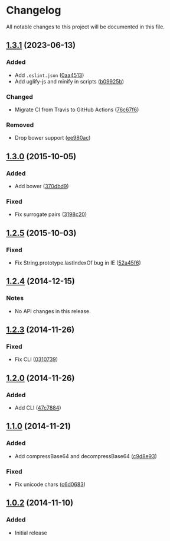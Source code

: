 # Changelog

All notable changes to this project will be documented in this file.

## [1.3.1](https://github.com/polygonplanet/lzjs/compare/1.3.0...1.3.1) (2023-06-13)

### Added
- Add `.eslint.json` ([0aa4513](https://github.com/polygonplanet/lzjs/commit/0aa45131ea33cd73cae9017ceeaab91d37589007))
- Add uglify-js and minify in scripts ([b09925b](https://github.com/polygonplanet/lzjs/commit/b09925bb49cea53ce06cc38c1a11b52368d94bc0))

### Changed
- Migrate CI from Travis to GitHub Actions ([76c67f6](https://github.com/polygonplanet/lzjs/commit/76c67f608d87cc514a1c67af15ba1ea8ed824298))

### Removed
- Drop bower support ([ee980ac](https://github.com/polygonplanet/lzjs/commit/ee980ac9951bb66b8fd8f267a3bb15a560c50e6c))

## [1.3.0](https://github.com/polygonplanet/lzjs/compare/1.2.5...1.3.0) (2015-10-05)

### Added
- Add bower ([370dbd9](https://github.com/polygonplanet/lzjs/commit/370dbd9c636d6c01788e90db57ee9b55735dbff0))

### Fixed
- Fix surrogate pairs ([3198c20](https://github.com/polygonplanet/lzjs/commit/3198c20d8f24949fca59411fdcdcf8bb299f7e81))

## [1.2.5](https://github.com/polygonplanet/lzjs/compare/1.2.4...1.2.5) (2015-10-03)

### Fixed
- Fix String.prototype.lastIndexOf bug in IE ([52a45f6](https://github.com/polygonplanet/lzjs/commit/52a45f6237e9f6a508e29db19ef7eca2ff7b2fe0))

## [1.2.4](https://github.com/polygonplanet/lzjs/compare/1.2.3...1.2.4) (2014-12-15)

### Notes
- No API changes in this release.

## [1.2.3](https://github.com/polygonplanet/lzjs/compare/1.2.0...1.2.3) (2014-11-26)

### Fixed
- Fix CLI ([0310739](https://github.com/polygonplanet/lzjs/commit/0310739be9d06288a174b4eb1940312e65df4177))

## [1.2.0](https://github.com/polygonplanet/lzjs/compare/1.1.0...1.2.0) (2014-11-26)

### Added
- Add CLI ([47c7884](https://github.com/polygonplanet/lzjs/commit/47c788498bb00b0bce004e15292c2b00adaac025))

## [1.1.0](https://github.com/polygonplanet/lzjs/compare/1.0.2...1.1.0) (2014-11-21)

### Added
- Add compressBase64 and decompressBase64 ([c9d8e93](https://github.com/polygonplanet/lzjs/commit/c9d8e93f3eb710ebedc2b3d8dac8e53fa192ec33))

### Fixed
- Fix unicode chars ([c6d0683](https://github.com/polygonplanet/lzjs/commit/c6d06839c6ef2f7325dad9655a3c461b842f1343))

## [1.0.2](https://github.com/polygonplanet/lzjs/releases/tag/1.0.2) (2014-11-10)

### Added
- Initial release
